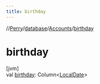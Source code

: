 ```yaml
---
title: birthday
---
```

//[Perry](../../../index.html)/[database](../index.html)/[Accounts](index.html)/[birthday](birthday.html)



# birthday



[jvm]\
val [birthday](birthday.html): Column<[LocalDate](https://docs.oracle.com/javase/8/docs/api/java/time/LocalDate.html)>




